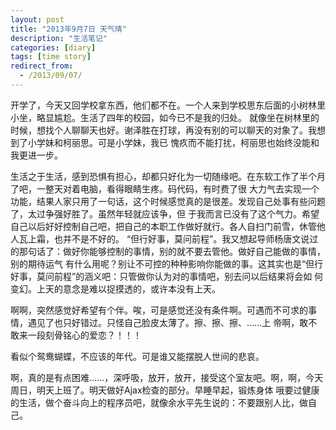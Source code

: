 ```yaml
---
layout: post
title: "2013年9月7日 天气晴"
description: "生活笔记"
categories: [diary]
tags: [time story]
redirect_from:
  - /2013/09/07/
---
```

  
  开学了，今天又回学校拿东西，他们都不在。一个人来到学校思东后面的小树林里小坐，略显尴尬。生活了四年的校园，如今已不是我的归处。
  就像坐在树林里的时候，想找个人聊聊天也好。谢泽胜在打球，再没有别的可以聊天的对象了。我想到了小学妹和柯丽思。可是小学妹，我已
  愧疚而不能打扰，柯丽思也始终没能和我更进一步。
  
  生活之于生活，感到恐惧有担心，却都只好化为一切随缘吧。在东软工作了半个月了吧，一整天对着电脑，看得眼睛生疼。码代码，有时费了很
  大力气去实现一个功能，结果人家只用了一句话，这个时候感觉真的是很差。发现自己处事有些问题了，太过争强好胜了。虽然年轻就应该争，但
  于我而言已没有了这个气力。希望自己以后好好控制自己吧，把自己的本职工作做好就行。各人自扫门前雪，休管他人瓦上霜，也并不是不好的。
  “但行好事，莫问前程”。我又想起导师杨唐文说过的那句话了：做好你能够控制的事情，别的就不要去管他。做好自己能做的事情，别的期待运气
  有什么用呢？别让不可控的种种影响你能做的事。这其实也是“但行好事，莫问前程”的涵义吧：只管做你认为对的事情吧，别去问以后结果将会如
  何变幻。上天的意念是难以捉摸透的，或许本没有上天。
  
  啊啊，突然感觉好希望有个伴。唉，可是感觉还没有条件啊。可遇而不可求的事情，遇见了也只好错过。只怪自己脸皮太薄了。擦、擦、擦、……上
  帝啊，敢不敢来一段刻骨铭心的爱恋？！！！
  
  看似个鸳鸯蝴蝶，不应该的年代。可是谁又能摆脱人世间的悲哀。
  
  啊，真的是有点困难……，深呼吸，放开，放开，接受这个室友吧。啊，啊，今天周日，明天上班了。明天做好Ajax检查的部分。早睡早起，锻炼身体
  哦要过健康的生活，做个奋斗向上的程序员吧，就像余水平先生说的：不要跟别人比，做自己。